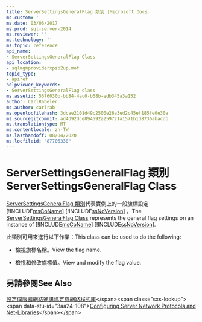 ```yaml
---
title: ServerSettingsGeneralFlag 類別 |Microsoft Docs
ms.custom: ''
ms.date: 03/06/2017
ms.prod: sql-server-2014
ms.reviewer: ''
ms.technology: ''
ms.topic: reference
api_name:
- ServerSettingsGeneralFlag Class
api_location:
- sqlmgmproviderxpsp2up.mof
topic_type:
- apiref
helpviewer_keywords:
- ServerSettingsGeneralFlag class
ms.assetid: 5676030b-bb84-4ac0-b68b-edb345a3a152
author: CarlRabeler
ms.author: carlrab
ms.openlocfilehash: 3dcae2101d49c2500e26a3ed2c45ef185fe0e30a
ms.sourcegitcommit: ad4d92dce894592a259721a1571b1d8736abacdb
ms.translationtype: MT
ms.contentlocale: zh-TW
ms.lasthandoff: 08/04/2020
ms.locfileid: "87706330"
---
```

# <a name="serversettingsgeneralflag-class"></a><span data-ttu-id="3aa24-102">ServerSettingsGeneralFlag 類別</span><span class="sxs-lookup"><span data-stu-id="3aa24-102">ServerSettingsGeneralFlag Class</span></span>
  <span data-ttu-id="3aa24-103">[ServerSettingsGeneralFlag 類別](serversettingsgeneralflag-class.md)代表實例上的一般旗標設定 [!INCLUDE[msCoName](../../../includes/msconame-md.md)] [!INCLUDE[ssNoVersion](../../../includes/ssnoversion-md.md)] 。</span><span class="sxs-lookup"><span data-stu-id="3aa24-103">The [ServerSettingsGeneralFlag Class](serversettingsgeneralflag-class.md) represents the general flag settings on an instance of [!INCLUDE[msCoName](../../../includes/msconame-md.md)] [!INCLUDE[ssNoVersion](../../../includes/ssnoversion-md.md)].</span></span>  
  
 <span data-ttu-id="3aa24-104">此類別可用來進行以下作業：</span><span class="sxs-lookup"><span data-stu-id="3aa24-104">This class can be used to do the following:</span></span>  
  
-   <span data-ttu-id="3aa24-105">檢視旗標名稱。</span><span class="sxs-lookup"><span data-stu-id="3aa24-105">View the flag name.</span></span>  
  
-   <span data-ttu-id="3aa24-106">檢視和修改旗標值。</span><span class="sxs-lookup"><span data-stu-id="3aa24-106">View and modify the flag value.</span></span>  
  
## <a name="see-also"></a><span data-ttu-id="3aa24-107">另請參閱</span><span class="sxs-lookup"><span data-stu-id="3aa24-107">See Also</span></span>  
 <span data-ttu-id="3aa24-108">[設定伺服器網路通訊協定與網路程式庫](https://msdn.microsoft.com/library/ms177485\(v=sql.100\).aspx)</span><span class="sxs-lookup"><span data-stu-id="3aa24-108">[Configuring Server Network Protocols and Net-Libraries](https://msdn.microsoft.com/library/ms177485\(v=sql.100\).aspx)</span></span>  
  
  
